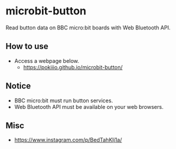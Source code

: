 # microbit-button
Read button data on BBC micro:bit boards with Web Bluetooth API.


## How to use
 - Access a webpage below.
   - https://pokiiio.github.io/microbit-button/


## Notice

 - BBC micro:bit must run button services.
 - Web Bluetooth API must be available on your web browsers.


## Misc

 - https://www.instagram.com/p/BedTahKlj1a/
